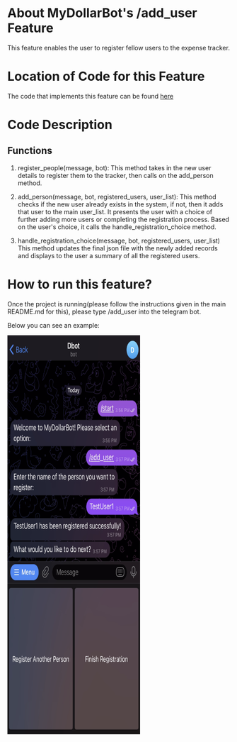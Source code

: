 # About MyDollarBot's /add_user Feature
This feature enables the user to register fellow users to the expense tracker.

# Location of Code for this Feature
The code that implements this feature can be found [here](https://github.com/Fall-2023-SE-Group-14/DollarBot/blob/release-v2.0/code/add_user.py)

# Code Description
## Functions

1. register_people(message, bot):
This method takes in the new user details to register them to the tracker, then calls on the add_person method.

2. add_person(message, bot, registered_users, user_list):
This method checks if the new user already exists in the system, if not, then it adds that user to the main user_list. It presents the user with a choice of further adding more users or completing the registration process. Based on the user's choice, it calls the handle_registration_choice method.

3. handle_registration_choice(message, bot, registered_users, user_list)
This method updates the final json file with the newly added records and displays to the user a summary of all the registered users.

# How to run this feature?
Once the project is running(please follow the instructions given in the main README.md for this), please type /add_user into the telegram bot.

Below you can see an example:

<img src="./adduser.png" width="300" height="900">
